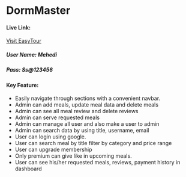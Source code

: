 # DormMaster

#### Live Link:
[Visit EasyTour](https://magenta-semifreddo-dd33c1.netlify.app/)
##### User Name: Mehedi
##### Pass: Ss@123456

#### Key Feature:
- Easily navigate through sections with a convenient navbar.
- Admin can add meals, update meal data and delete meals
- Admin can see all meal review and delete reviews
- Admin can serve requested meals
- Admin can manage all user and also make a user to admin
- Admin can search data by using title, username, email
- User can login using google.
- User can search meal by title filter by category and price range
- User can upgrade membership
- Only premium can give like in upcoming meals.
- User can see his/her requested meals, reviews, payment history in dashboard

